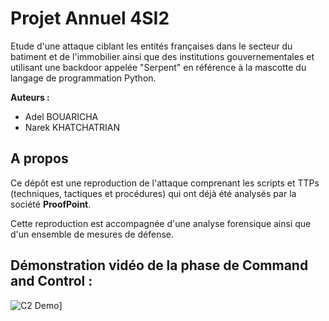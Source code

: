 # Projet Annuel 4SI2

Etude d'une attaque ciblant les entités françaises dans le secteur du batiment et de l'immobilier ainsi que des institutions gouvernementales et utilisant une backdoor appelée "Serpent" en référence à la mascotte du langage de programmation Python.

**Auteurs :**

* Adel BOUARICHA
* Narek KHATCHATRIAN

## A propos

Ce dépôt est une reproduction de l'attaque comprenant les scripts et TTPs (techniques, tactiques et procédures) qui ont déjà été analysés par la société **ProofPoint**.

Cette reproduction est accompagnée d'une analyse forensique ainsi que d'un ensemble de mesures de défense.

## Démonstration vidéo de la phase de Command and Control :
![C2 Demo]([c2_demo.mp4](https://github.com/adelbrc/PA_4SI/blob/cc5321bf1d6fb1b128346dfdf745c8e07a0c191d/c2_demo.mp4))]
